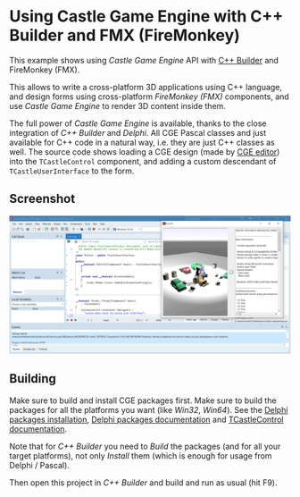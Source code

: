 # Using Castle Game Engine with C++ Builder and FMX (FireMonkey)

This example shows using _Castle Game Engine_ API with [C++ Builder](https://www.embarcadero.com/products/cbuilder/) and FireMonkey (FMX).

This allows to write a cross-platform 3D applications using C++ language, and design forms using cross-platform _FireMonkey (FMX)_ components, and use _Castle Game Engine_ to render 3D content inside them.

The full power of _Castle Game Engine_ is available, thanks to the close integration of _C++ Builder_ and _Delphi_. All CGE Pascal classes and just available for C++ code in a natural way, i.e. they are just C++ classes as well. The source code shows loading a CGE design (made by [CGE editor](https://castle-engine.io/editor)) into the `TCastleControl` component, and adding a custom descendant of `TCastleUserInterface` to the form.

## Screenshot

![screenshot](screenshot.png)

## Building

Make sure to build and install CGE packages first. Make sure to build the packages for all the platforms you want (like _Win32_, _Win64_). See the [Delphi packages installation](https://castle-engine.io/delphi_packages), [Delphi packages documentation](https://github.com/castle-engine/castle-engine/tree/master/packages/delphi) and [TCastleControl documentation](https://castle-engine.io/control_on_form).

Note that for _C++ Builder_ you need to _Build_ the packages (and for all your target platforms), not only _Install_ them (which is enough for usage from Delphi / Pascal).

Then open this project in _C++ Builder_ and build and run as usual (hit F9).
